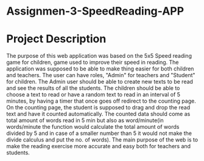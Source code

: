 # Assignmen-3-SpeedReading-APP
<h1> 
Project Description</h1>

<p>

The purpose of this web application was based on the 5x5 Speed reading game for children, game used to improve their speed in reading. The application was supposed to be able to make thing easier for both children and teachers. The user can have roles, "Admin" for teachers and "Student" for children. The Admin user should be able to create new texts to be read and see the results of all the students. The children should be able to choose a text to read or have a random text to read in an interval of 5 minutes, by having a timer that once goes off redirect to the counting page. On the counting page, the student is supposed to drag and drop the read text and have it counted automatically. The counted data should come as total amount of words read in 5 min but also as word/minute(in words/minute the function would calculate the total amount of words divided by 5 and in case of a smaller number than 5 it would not make the divide calculus and put the no. of words). The main purpose of the web is to make the reading exercise more accurate and easy both for teachers and students.



</p>
